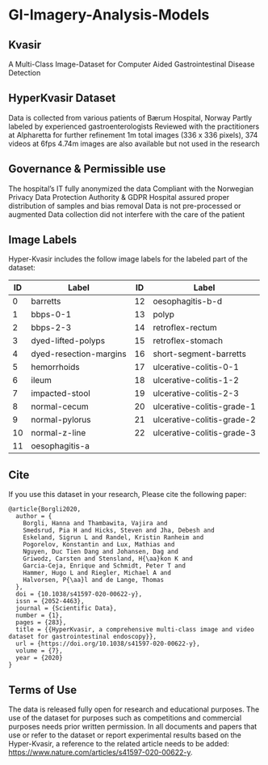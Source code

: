 # GI-Imagery-Analysis-Models

## Kvasir
A Multi-Class Image-Dataset for Computer Aided Gastrointestinal Disease Detection

## HyperKvasir Dataset 	
Data is collected from various patients of Bærum Hospital, Norway
Partly labeled by experienced gastroenterologists 
Reviewed with the practitioners at Alpharetta for further refinement
1m total images (336 x 336 pixels),  374 videos at 6fps
4.74m images are also available but not used in the research 

## Governance & Permissible use 	
The hospital’s IT fully anonymized the data
Compliant with the Norwegian Privacy Data Protection Authority & GDPR
Hospital assured proper distribution of samples and bias removal 
Data is not pre-processed or augmented
Data collection did not interfere with the care of the patient


## Image Labels
Hyper-Kvasir includes the follow image labels for the labeled part of the dataset:

| ID | Label | ID | Label
| --- | --- | --- | --- |
| 0  | barretts | 12 |  oesophagitis-b-d
| 1  | bbps-0-1 | 13 |  polyp
| 2  | bbps-2-3 | 14 |  retroflex-rectum
| 3  | dyed-lifted-polyps | 15 |  retroflex-stomach
| 4  | dyed-resection-margins | 16 |  short-segment-barretts
| 5  | hemorrhoids | 17 |  ulcerative-colitis-0-1
| 6  | ileum | 18 |  ulcerative-colitis-1-2
| 7  | impacted-stool | 19 |  ulcerative-colitis-2-3
| 8  | normal-cecum | 20 |  ulcerative-colitis-grade-1
| 9  | normal-pylorus | 21 |  ulcerative-colitis-grade-2
| 10 | normal-z-line | 22 |  ulcerative-colitis-grade-3
| 11 | oesophagitis-a |  |  |

## Cite
If you use this dataset in your research, Please cite the following paper:

    @article{Borgli2020,
      author = {
        Borgli, Hanna and Thambawita, Vajira and
        Smedsrud, Pia H and Hicks, Steven and Jha, Debesh and
        Eskeland, Sigrun L and Randel, Kristin Ranheim and
        Pogorelov, Konstantin and Lux, Mathias and
        Nguyen, Duc Tien Dang and Johansen, Dag and
        Griwodz, Carsten and Stensland, H{\aa}kon K and
        Garcia-Ceja, Enrique and Schmidt, Peter T and
        Hammer, Hugo L and Riegler, Michael A and
        Halvorsen, P{\aa}l and de Lange, Thomas
      },
      doi = {10.1038/s41597-020-00622-y},
      issn = {2052-4463},
      journal = {Scientific Data},
      number = {1},
      pages = {283},
      title = {{HyperKvasir, a comprehensive multi-class image and video dataset for gastrointestinal endoscopy}},
      url = {https://doi.org/10.1038/s41597-020-00622-y},
      volume = {7},
      year = {2020}
    }


## Terms of Use
The data is released fully open for research and educational purposes. The use of the dataset for purposes such as competitions and commercial purposes needs prior written permission. In all documents and papers that use or refer to the dataset or report experimental results based on the Hyper-Kvasir, a reference to the related article needs to be added: https://www.nature.com/articles/s41597-020-00622-y.
